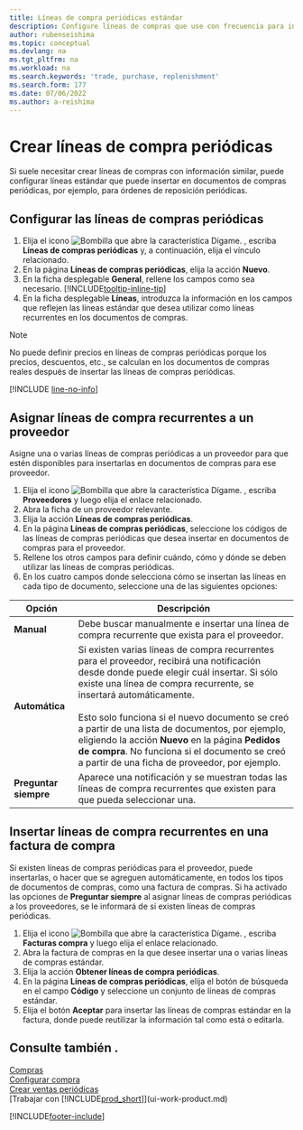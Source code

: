 ```yaml
---
title: Líneas de compra periódicas estándar
description: Configure líneas de compras que use con frecuencia para insertarlas en documentos de compra y rellenar rápidamente las líneas con información estándar.
author: rubenseishima
ms.topic: conceptual
ms.devlang: na
ms.tgt_pltfrm: na
ms.workload: na
ms.search.keywords: 'trade, purchase, replenishment'
ms.search.form: 177
ms.date: 07/06/2022
ms.author: a-reishima
---
```

# <a name="create-recurring-purchase-lines"></a>Crear líneas de compra periódicas

Si suele necesitar crear líneas de compras con información similar, puede configurar líneas estándar que puede insertar en documentos de compras periódicas, por ejemplo, para órdenes de reposición periódicas.

## <a name="set-up-recurring-purchase-lines"></a>Configurar las líneas de compras periódicas

1. Elija el icono ![Bombilla que abre la característica Dígame.](media/ui-search/search_small.png "Dígame qué desea hacer") , escriba **Líneas de compras periódicas** y, a continuación, elija el vínculo relacionado.
2. En la página **Líneas de compras periódicas**, elija la acción **Nuevo**.
3. En la ficha desplegable **General**, rellene los campos como sea necesario. [!INCLUDE[tooltip-inline-tip](includes/tooltip-inline-tip_md.md)]
4. En la ficha desplegable **Líneas**, introduzca la información en los campos que reflejen las líneas estándar que desea utilizar como líneas recurrentes en los documentos de compras.

> [!NOTE]
> No puede definir precios en líneas de compras periódicas porque los precios, descuentos, etc., se calculan en los documentos de compras reales después de insertar las líneas de compras periódicas.

[!INCLUDE [line-no-info](includes/line-no-info.md)]

## <a name="assign-recurring-purchase-lines-to-a-vendor"></a>Asignar líneas de compra recurrentes a un proveedor

Asigne una o varias líneas de compras periódicas a un proveedor para que estén disponibles para insertarlas en documentos de compras para ese proveedor.

1. Elija el icono ![Bombilla que abre la característica Dígame.](media/ui-search/search_small.png "Dígame qué desea hacer") , escriba **Proveedores** y luego elija el enlace relacionado.
2. Abra la ficha de un proveedor relevante.
3. Elija la acción **Líneas de compras periódicas**.
4. En la página **Líneas de compras periódicas**, seleccione los códigos de las líneas de compras periódicas que desea insertar en documentos de compras para el proveedor.
5. Rellene los otros campos para definir cuándo, cómo y dónde se deben utilizar las líneas de compras periódicas.
6. En los cuatro campos donde selecciona cómo se insertan las líneas en cada tipo de documento, seleccione una de las siguientes opciones:

|Opción|Descripción|
|------|-----------|
|**Manual**|Debe buscar manualmente e insertar una línea de compra recurrente que exista para el proveedor.|
|**Automática**|Si existen varias líneas de compra recurrentes para el proveedor, recibirá una notificación desde donde puede elegir cuál insertar. Si sólo existe una línea de compra recurrente, se insertará automáticamente.<br /><br />Esto solo funciona si el nuevo documento se creó a partir de una lista de documentos, por ejemplo, eligiendo la acción **Nuevo** en la página **Pedidos de compra**. No funciona si el documento se creó a partir de una ficha de proveedor, por ejemplo.|
|**Preguntar siempre**|Aparece una notificación y se muestran todas las líneas de compra recurrentes que existen para que pueda seleccionar una.

## <a name="insert-recurring-purchase-lines-on-a-purchase-invoice"></a>Insertar líneas de compra recurrentes en una factura de compra

Si existen líneas de compras periódicas para el proveedor, puede insertarlas, o hacer que se agreguen automáticamente, en todos los tipos de documentos de compras, como una factura de compras. Si ha activado las opciones de **Preguntar siempre** al asignar líneas de compras periódicas a los proveedores, se le informará de si existen líneas de compras periódicas.

1. Elija el icono ![Bombilla que abre la característica Dígame.](media/ui-search/search_small.png "Dígame qué desea hacer") , escriba **Facturas compra** y luego elija el enlace relacionado.
2. Abra la factura de compras en la que desee insertar una o varias líneas de compras estándar.
3. Elija la acción **Obtener líneas de compra periódicas**.
4. En la página **Líneas de compras periódicas**, elija el botón de búsqueda en el campo **Código** y seleccione un conjunto de líneas de compras estándar.
5. Elija el botón **Aceptar** para insertar las líneas de compras estándar en la factura, donde puede reutilizar la información tal como está o editarla.

## <a name="see-also"></a>Consulte también .

[Compras](purchasing-manage-purchasing.md)  
[Configurar compra](purchasing-setup-purchasing.md)  
[Crear ventas periódicas](sales-how-work-standard-lines.md)  
[Trabajar con [!INCLUDE[prod_short](includes/prod_short.md)]](ui-work-product.md)  

[!INCLUDE[footer-include](includes/footer-banner.md)]
